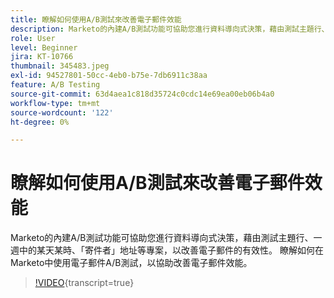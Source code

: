 ```yaml
---
title: 瞭解如何使用A/B測試來改善電子郵件效能
description: Marketo的內建A/B測試功能可協助您進行資料導向式決策，藉由測試主題行、一週中的某天某時、「寄件者」地址等專案，以改善電子郵件的有效性。 瞭解如何在Marketo中使用電子郵件A/B測試，以協助改善電子郵件效能。
role: User
level: Beginner
jira: KT-10766
thumbnail: 345483.jpeg
exl-id: 94527801-50cc-4eb0-b75e-7db6911c38aa
feature: A/B Testing
source-git-commit: 63d4aea1c818d35724c0cdc14e69ea00eb06b4a0
workflow-type: tm+mt
source-wordcount: '122'
ht-degree: 0%

---
```


# 瞭解如何使用A/B測試來改善電子郵件效能

Marketo的內建A/B測試功能可協助您進行資料導向式決策，藉由測試主題行、一週中的某天某時、「寄件者」地址等專案，以改善電子郵件的有效性。 瞭解如何在Marketo中使用電子郵件A/B測試，以協助改善電子郵件效能。

>[!VIDEO](https://video.tv.adobe.com/v/345483/?quality=12&learn=on){transcript=true}
